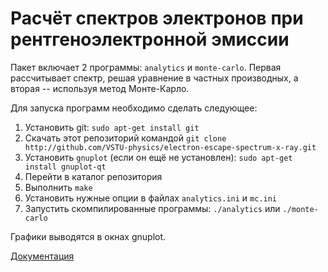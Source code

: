 Расчёт спектров электронов при рентгеноэлектронной эмиссии
==========================================================

Пакет включает 2 программы: `analytics` и `monte-carlo`. Первая рассчитывает
спектр, решая уравнение в частных производных, а вторая -- используя метод
Монте-Карло.

Для запуска программ необходимо сделать следующее:

1. Установить git: `sudo apt-get install git`
2. Скачать этот репозиторий командой  `git clone http://github.com/VSTU-physics/electron-escape-spectrum-x-ray.git`
3. Установить `gnuplot` (если он ещё не установлен): `sudo apt-get install gnuplot-qt`
4. Перейти в каталог репозитория
5. Выполнить `make`
6. Установить нужные опции в файлах `analytics.ini` и `mc.ini`
7. Запустить скомпилированные программы: `./analytics` или `./monte-carlo`

Графики выводятся в окнах gnuplot.

[Документация](http://vstu-physics.github.io/electron-escape-spectrum-x-ray)
